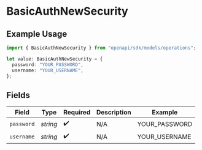 # BasicAuthNewSecurity

## Example Usage

```typescript
import { BasicAuthNewSecurity } from "openapi/sdk/models/operations";

let value: BasicAuthNewSecurity = {
  password: "YOUR_PASSWORD",
  username: "YOUR_USERNAME",
};
```

## Fields

| Field              | Type               | Required           | Description        | Example            |
| ------------------ | ------------------ | ------------------ | ------------------ | ------------------ |
| `password`         | *string*           | :heavy_check_mark: | N/A                | YOUR_PASSWORD      |
| `username`         | *string*           | :heavy_check_mark: | N/A                | YOUR_USERNAME      |